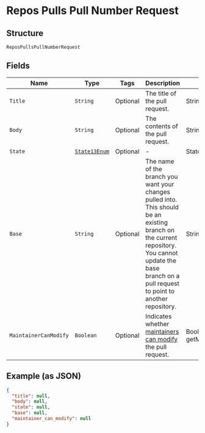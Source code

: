 
# Repos Pulls Pull Number Request

## Structure

`ReposPullsPullNumberRequest`

## Fields

| Name | Type | Tags | Description | Getter | Setter |
|  --- | --- | --- | --- | --- | --- |
| `Title` | `String` | Optional | The title of the pull request. | String getTitle() | setTitle(String title) |
| `Body` | `String` | Optional | The contents of the pull request. | String getBody() | setBody(String body) |
| `State` | [`State13Enum`](../../doc/models/state-13-enum.md) | Optional | - | State13Enum getState() | setState(State13Enum state) |
| `Base` | `String` | Optional | The name of the branch you want your changes pulled into. This should be an existing branch on the current repository. You cannot update the base branch on a pull request to point to another repository. | String getBase() | setBase(String base) |
| `MaintainerCanModify` | `Boolean` | Optional | Indicates whether [maintainers can modify](https://docs.github.com/articles/allowing-changes-to-a-pull-request-branch-created-from-a-fork/) the pull request. | Boolean getMaintainerCanModify() | setMaintainerCanModify(Boolean maintainerCanModify) |

## Example (as JSON)

```json
{
  "title": null,
  "body": null,
  "state": null,
  "base": null,
  "maintainer_can_modify": null
}
```

